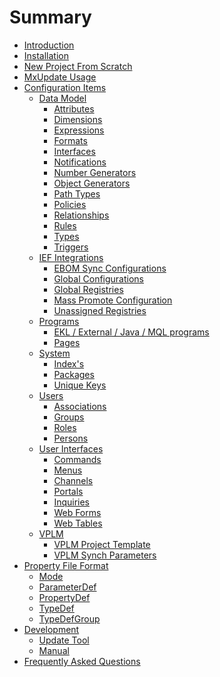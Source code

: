 <!--
 *
 *  This file is part of MxUpdate <http://www.mxupdate.org>.
 *
 *  MxUpdate is a deployment tool for a PLM platform to handle
 *  administration objects as single update files (configuration item).
 *
 *  Copyright (C) 2008-2016 The MxUpdate Team
 *
 *  The Manual of MxUpdate is licensed under a CC BY-NC-SA 4.0 license
 *  (Creative Commons Attribution-NonCommercial-ShareAlike 4.0 
 *  International 4.0 license).
 *
 *  You should have received a copy of the license along with this
 *  work. If not, see <http://creativecommons.org/licenses/by-nc-sa/4.0/>.
 *
-->

# Summary

* [Introduction](README.md)
* [Installation](chapter-1-installation/README.md)
* [New Project From Scratch](chapter-2-newproject/README.md)
* [MxUpdate Usage](chapter-3-usage/README.md)
* [Configuration Items](chapter-4-ci/README.md)
    * [Data Model](chapter-4-ci/CI_DM_.md)
        * [Attributes](chapter-4-ci/CI_DM_Attribute.md)
        * [Dimensions](chapter-4-ci/CI_DM_Dimension.md)
        * [Expressions](chapter-4-ci/CI_DM_Expression.md)
        * [Formats](chapter-4-ci/CI_DM_Format.md)
        * [Interfaces](chapter-4-ci/CI_DM_Interface.md)
        * [Notifications](chapter-4-ci/CI_DM_Notification.md)
        * [Number Generators](chapter-4-ci/CI_DM_NumberGenerator.md)
        * [Object Generators](chapter-4-ci/CI_DM_ObjectGenerator.md)
        * [Path Types](chapter-4-ci/CI_DM_PathType.md)
        * [Policies](chapter-4-ci/CI_DM_Policy.md)
        * [Relationships](chapter-4-ci/CI_DM_Relationship.md)
        * [Rules](chapter-4-ci/CI_DM_Rule.md)
        * [Types](chapter-4-ci/CI_DM_Type.md)
        * [Triggers](chapter-4-ci/CI_DM_Trigger.md)
    * [IEF Integrations](chapter-4-ci/CI_IEF_.md)
        * [EBOM Sync Configurations](chapter-4-ci/CI_IEF_EBOMSyncConfig.md)
        * [Global Configurations](chapter-4-ci/CI_IEF_GlobalConfig.md)
        * [Global Registries](chapter-4-ci/CI_IEF_GlobalRegistry.md)
        * [Mass Promote Configuration](chapter-4-ci/CI_IEF_MassPromoteConfig.md)
        * [Unassigned Registries](chapter-4-ci/CI_IEF_UnassignedRegistry.md)
    * [Programs](chapter-4-ci/CI_Program_.md)
        * [EKL \/ External \/ Java \/ MQL programs](chapter-4-ci/CI_Program_Program.md)
        * [Pages](chapter-4-ci/CI_Program_Page.md)
    * [System](chapter-4-ci/CI_System_.md)
        * [Index's](chapter-4-ci/CI_System_Index.md)
        * [Packages](chapter-4-ci/CI_System_Package.md)
        * [Unique Keys](chapter-4-ci/CI_System_UniqueKey.md)
    * [Users](chapter-4-ci/CI_User_.md)
        * [Associations](chapter-4-ci/CI_User_Association.md)
        * [Groups](chapter-4-ci/CI_User_Group.md)
        * [Roles](chapter-4-ci/CI_User_Role.md)
        * [Persons](chapter-4-ci/CI_User_Person.md)
    * [User Interfaces](chapter-4-ci/CI_UI_.md)
        * [Commands](chapter-4-ci/CI_UI_Command.md)
        * [Menus](chapter-4-ci/CI_UI_Menu.md)
        * [Channels](chapter-4-ci/CI_UI_Channel.md)
        * [Portals](chapter-4-ci/CI_UI_Portal.md)
        * [Inquiries](chapter-4-ci/CI_UI_Inquiry.md)
        * [Web Forms](chapter-4-ci/CI_UI_Form.md)
        * [Web Tables](chapter-4-ci/CI_UI_Table.md)
    * [VPLM](chapter-4-ci/CI_VPLM_.md)
        * [VPLM Project Template](chapter-4-ci/CI_VPLM_ProjectTemplate.md)
        * [VPLM Synch Parameters](chapter-4-ci/CI_VPLM_SynchParameters.md)
* [Property File Format](chapter-5-propertyfile/README.md)
    * [Mode](chapter-5-propertyfile/UpdatePropertyFileFormat_Mode.md)
    * [ParameterDef](chapter-5-propertyfile/UpdatePropertyFileFormat_ParameterDef.md)
    * [PropertyDef](chapter-5-propertyfile/UpdatePropertyFileFormat_PropertyDef.md)
    * [TypeDef](chapter-5-propertyfile/UpdatePropertyFileFormat_TypeDef.md)
    * [TypeDefGroup](chapter-5-propertyfile/UpdatePropertyFileFormat_TypeDefGroup.md)
* [Development](chapter-6-development/README.md)
    * [Update Tool](chapter-6-development/Development_Update.md)
    * [Manual](chapter-6-development/Development_Manual.md)
* [Frequently Asked Questions](chapter-7-faq/README.md)

